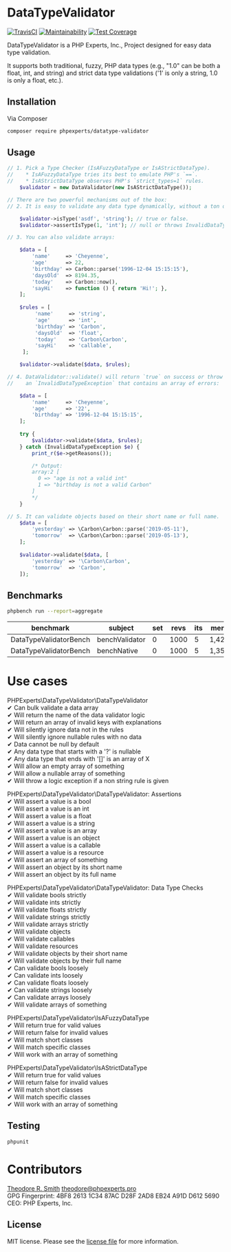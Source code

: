 # DataTypeValidator

[![TravisCI](https://travis-ci.org/phpexpertsinc/DataTypeValidator.svg?branch=master)](https://travis-ci.org/phpexpertsinc/DataTypeValidator)
[![Maintainability](https://api.codeclimate.com/v1/badges/5d56aa8b847dce751598/maintainability)](https://codeclimate.com/github/phpexpertsinc/DataTypeValidator/maintainability)
[![Test Coverage](https://api.codeclimate.com/v1/badges/5d56aa8b847dce751598/test_coverage)](https://codeclimate.com/github/phpexpertsinc/DataTypeValidator/test_coverage)

DataTypeValidator is a PHP Experts, Inc., Project designed for easy data type validation.

It supports both traditional, fuzzy, PHP data types (e.g., "1.0" can be both a float, int, and string)
and strict data type validations ('1' is only a string, 1.0 is only a float, etc.).

## Installation

Via Composer

```bash
composer require phpexperts/datatype-validator
```

## Usage

```php
// 1. Pick a Type Checker (IsAFuzzyDataType or IsAStrictDataType).
//    * IsAFuzzyDataType tries its best to emulate PHP's `==`.
//    * IsAStrictDataType observes PHP's `strict_types=1` rules.
    $validator = new DataValidator(new IsAStrictDataType());

// There are two powerful mechanisms out of the box:
// 2. It is easy to validate any data type dynamically, without a ton of if statements.

    $validator->isType('asdf', 'string'); // true or false.
    $validator->assertIsType(1, 'int'); // null or throws InvalidDataTypeException

// 3. You can also validate arrays:

    $data = [
        'name'     => 'Cheyenne',
        'age'      => 22,
        'birthday' => Carbon::parse('1996-12-04 15:15:15'),
        'daysOld'  => 8194.35,
        'today'    => Carbon::now(),
        'sayHi'    => function () { return 'Hi!'; },
    ];
    
    $rules = [
         'name'     => 'string',
         'age'      => 'int',
         'birthday' => 'Carbon',
         'daysOld'  => 'float',
         'today'    => 'Carbon\Carbon',
         'sayHi'    => 'callable',
     ];

    $validator->validate($data, $rules);

// 4. DataValidator::validate() will return `true` on success or throw 
//    an `InvalidDataTypeException` that contains an array of errors:

    $data = [
        'name'     => 'Cheyenne',
        'age'      => '22',
        'birthday' => '1996-12-04 15:15:15',
    ];
    
    try {
        $validator->validate($data, $rules);
    } catch (InvalidDataTypeException $e) {
        print_r($e->getReasons());

        /* Output:
        array:2 [
          0 => "age is not a valid int"
          1 => "birthday is not a valid Carbon"
        ]
        */
    }

// 5. It can validate objects based on their short name or full name.
    $data = [
        'yesterday' => \Carbon\Carbon::parse('2019-05-11'),
        'tomorrow'  => \Carbon\Carbon::parse('2019-05-13'),
    ];
    
    $validator->validate($data, [
        'yesterday' => '\Carbon\Carbon',
        'tomorrow'  => 'Carbon',
    ]);

```

## Benchmarks
```bash
phpbench run --report=aggregate
```

| benchmark              | subject        | set | revs | its | mem_peak   | best     | mean     | mode     | worst    | stdev   | rstdev | diff  |
|------------------------|----------------|-----|------|-----|------------|----------|----------|----------|----------|---------|--------|-------|
| DataTypeValidatorBench | benchValidator | 0   | 1000 | 5   | 1,421,504b | 52.561μs | 53.824μs | 54.211μs | 54.648μs | 0.769μs | 1.43%  | 3.00x |
| DataTypeValidatorBench | benchNative    | 0   | 1000 | 5   | 1,357,368b | 20.470μs | 24.246μs | 21.822μs | 30.204μs | 3.833μs | 15.81% | 1.00x |

# Use cases

PHPExperts\DataTypeValidator\DataTypeValidator  
 ✔ Can bulk validate a data array  
 ✔ Will return the name of the data validator logic  
 ✔ Will return an array of invalid keys with explanations  
 ✔ Will silently ignore data not in the rules  
 ✔ Will silently ignore nullable rules with no data  
 ✔ Data cannot be null by default  
 ✔ Any data type that starts with a '?' is nullable  
 ✔ Any data type that ends with '[]' is an array of X  
 ✔ Will allow an empty array of something  
 ✔ Will allow a nullable array of something  
 ✔ Will throw a logic exception if a non string rule is given  

PHPExperts\DataTypeValidator\DataTypeValidator: Assertions  
 ✔ Will assert a value is a bool  
 ✔ Will assert a value is an int  
 ✔ Will assert a value is a float  
 ✔ Will assert a value is a string  
 ✔ Will assert a value is an array  
 ✔ Will assert a value is an object  
 ✔ Will assert a value is a callable  
 ✔ Will assert a value is a resource  
 ✔ Will assert an array of something  
 ✔ Will assert an object by its short name  
 ✔ Will assert an object by its full name  

PHPExperts\DataTypeValidator\DataTypeValidator: Data Type Checks  
 ✔ Will validate bools strictly  
 ✔ Will validate ints strictly  
 ✔ Will validate floats strictly  
 ✔ Will validate strings strictly  
 ✔ Will validate arrays strictly  
 ✔ Will validate objects  
 ✔ Will validate callables  
 ✔ Will validate resources  
 ✔ Will validate objects by their short name  
 ✔ Will validate objects by their full name  
 ✔ Can validate bools loosely  
 ✔ Can validate ints loosely  
 ✔ Can validate floats loosely  
 ✔ Can validate strings loosely  
 ✔ Can validate arrays loosely  
 ✔ Will validate arrays of something  

PHPExperts\DataTypeValidator\IsAFuzzyDataType  
 ✔ Will return true for valid values  
 ✔ Will return false for invalid values  
 ✔ Will match short classes  
 ✔ Will match specific classes  
 ✔ Will work with an array of something  

PHPExperts\DataTypeValidator\IsAStrictDataType  
 ✔ Will return true for valid values  
 ✔ Will return false for invalid values  
 ✔ Will match short classes  
 ✔ Will match specific classes  
 ✔ Will work with an array of something  

## Testing

```bash
phpunit
```

# Contributors

[Theodore R. Smith](https://www.phpexperts.pro/]) <theodore@phpexperts.pro>  
GPG Fingerprint: 4BF8 2613 1C34 87AC D28F  2AD8 EB24 A91D D612 5690  
CEO: PHP Experts, Inc.

## License

MIT license. Please see the [license file](LICENSE) for more information.

